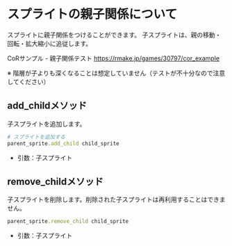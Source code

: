 # スプライトの親子関係について

スプライトに親子関係をつけることができます。
子スプライトは、親の移動・回転・拡大縮小に追従します。

CoRサンプル - 親子関係テスト
https://rmake.jp/games/30797/cor_example

※ 階層が子よりも深くなることは想定していません（テストが不十分なので注意してください）

## add_childメソッド

子スプライトを追加します。

```ruby
# スプライトを追加する
parent_sprite.add_child child_sprite
```

* 引数：子スプライト

## remove_childメソッド

子スプライトを削除します。削除された子スプライトは再利用することはできません。

```ruby
parent_sprite.remove_child child_sprite
```

* 引数：子スプライト

